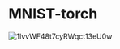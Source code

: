 # MNIST-torch
![1lvvWF48t7cyRWqct13eU0w](https://github.com/Venomzky/MNIST-torch/assets/139345952/24389d69-04bd-42c0-83f9-7cd61d299dbb)
